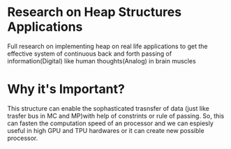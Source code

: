 # Research on Heap Structures Applications
Full research on implementing heap on real life applications to get the effective system of continuous back and forth passing of information(Digital) like human thoughts(Analog) in brain muscles

# Why it's Important?
This structure can enable the sophasticated trasnsfer of data (just like trasfer bus in MC and MP)with help of constrints or rule of passing. So, this can fasten the computation speed of an processor and we can espiesly useful in high GPU and TPU hardwares or it can create new possible processor.
